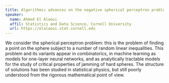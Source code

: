 ```yaml
---
title: Algorithmic advances on the negative spherical perceptron problem
speaker:
  name: Ahmed El Alaoui
  affil: Statistics and Data Science, Cornell University
  url: https://elalaoui.stat.cornell.edu
---
```


We consider the spherical perceptron problem: this is the problem of finding a point on the sphere subject to a number of random linear inequalities. This problem and its variants appear in combinatorics, in machine learning as models for one-layer neural networks, and as analytically tractable models for the study of critical properties of jamming of hard spheres. The structure of solutions has been studied in statistical physics, but still poorly understood from the rigorous mathematical point of view.  


